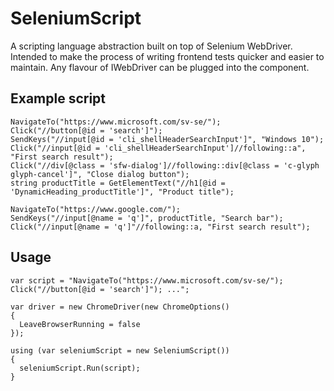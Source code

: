 # SeleniumScript
A scripting language abstraction built on top of Selenium WebDriver. Intended to make the process of writing frontend tests quicker and easier to maintain. Any flavour of IWebDriver can be plugged into the component. 

## Example script
    NavigateTo("https://www.microsoft.com/sv-se/");
    Click("//button[@id = 'search']");
    SendKeys("//input[@id = 'cli_shellHeaderSearchInput']", "Windows 10");
    Click("//input[@id = 'cli_shellHeaderSearchInput']//following::a", "First search result");
    Click("//div[@class = 'sfw-dialog']//following::div[@class = 'c-glyph glyph-cancel']", "Close dialog button");
    string productTitle = GetElementText("//h1[@id = 'DynamicHeading_productTitle']", "Product title");

    NavigateTo("https://www.google.com/");
    SendKeys("//input[@name = 'q']", productTitle, "Search bar");
    Click("//input[@name = 'q']"//following::a, "First search result");

## Usage
    var script = "NavigateTo("https://www.microsoft.com/sv-se/");  Click("//button[@id = 'search']"); ...";

    var driver = new ChromeDriver(new ChromeOptions() 
    {
      LeaveBrowserRunning = false
    });

    using (var seleniumScript = new SeleniumScript())
    {
      seleniumScript.Run(script);
    }
